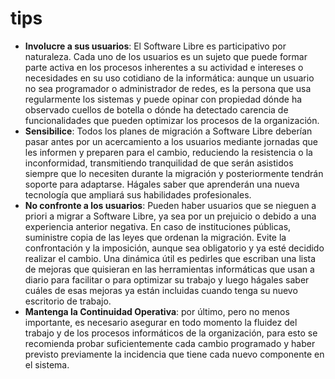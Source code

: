 
# tips


*  **Involucre a sus usuarios**: El Software Libre es participativo por naturaleza. Cada uno de los usuarios es un sujeto que puede formar parte activa en los procesos inherentes a su actividad e intereses o necesidades en su uso cotidiano de la informática: aunque un usuario no sea programador o administrador de redes, es la persona que usa regularmente los sistemas y puede opinar con propiedad dónde ha observado cuellos de botella o dónde ha detectado carencia de funcionalidades que pueden optimizar los procesos de la organización. 
*  **Sensibilice**: Todos los planes de migración a Software Libre deberían pasar antes por un acercamiento a los usuarios mediante jornadas que les informen y preparen para el cambio, reduciendo la resistencia o la inconformidad, transmitiendo tranquilidad de que serán asistidos siempre que lo necesiten durante la migración y posteriormente tendrán soporte para adaptarse. Hágales saber que aprenderán una nueva tecnología que ampliará sus habilidades profesionales. 
*  **No confronte a los usuarios**: Pueden haber usuarios que se nieguen a priori a migrar a Software Libre, ya sea por un prejuicio o debido a una experiencia anterior negativa. En caso de instituciones públicas, suministre copia de las leyes que ordenan la migración. Evite la confrontación y la imposición, aunque sea obligatorio y ya esté decidido realizar el cambio. Una dinámica útil es pedirles que escriban una lista de mejoras que quisieran en las herramientas informáticas que usan a diario para facilitar o para optimizar su trabajo y luego hágales saber cuáles de esas mejoras ya están incluidas cuando tenga su nuevo escritorio de trabajo. 
*  **Mantenga la Continuidad Operativa**: por último, pero no menos importante, es necesario asegurar en todo momento la fluidez del trabajo y de los procesos informáticos de la organización, para esto se recomienda probar suficientemente cada cambio programado y haber previsto previamente la incidencia que tiene cada nuevo componente en el sistema.

